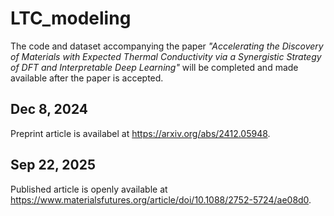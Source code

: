 # LTC_modeling
The code and dataset accompanying the paper *"Accelerating the Discovery of Materials with Expected Thermal Conductivity via a Synergistic Strategy of DFT and Interpretable Deep Learning"* will be completed and made available after the paper is accepted.

## Dec 8, 2024
Preprint article is availabel at https://arxiv.org/abs/2412.05948.

## Sep 22, 2025

Published article is openly available at https://www.materialsfutures.org/article/doi/10.1088/2752-5724/ae08d0.
